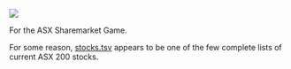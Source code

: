 ![](https://project-cards.jtpotatodev.workers.dev/?project=jtpotato/stock-prediction&started=1%20Dec%202023&codename=Otway)

For the ASX Sharemarket Game.

For some reason, [stocks.tsv](./stocks.tsv) appears to be one of the few complete lists of current ASX 200 stocks.
